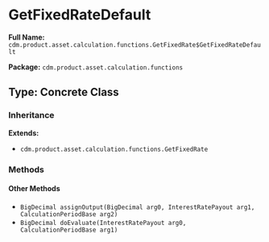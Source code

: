 # GetFixedRateDefault

**Full Name:** `cdm.product.asset.calculation.functions.GetFixedRate$GetFixedRateDefault`

**Package:** `cdm.product.asset.calculation.functions`

## Type: Concrete Class

### Inheritance

**Extends:**
- `cdm.product.asset.calculation.functions.GetFixedRate`

### Methods

#### Other Methods

- `BigDecimal assignOutput(BigDecimal arg0, InterestRatePayout arg1, CalculationPeriodBase arg2)`
- `BigDecimal doEvaluate(InterestRatePayout arg0, CalculationPeriodBase arg1)`

